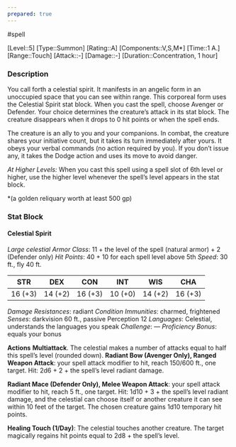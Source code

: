 ```yaml
---
prepared: true
---
```

#spell

[Level::5]
[Type::Summon]
[Rating::A]
[Components::V,S,M*]
[Time::1 A.]
[Range::Touch]
[Attack::\-]
[Damage::\-]
[Duration::Concentration, 1 hour]
### Description

You call forth a celestial spirit. It manifests in an angelic form in an unoccupied space that you can see within range. This corporeal form uses the Celestial Spirit stat block. When you cast the spell, choose Avenger or Defender. Your choice determines the creature’s attack in its stat block. The creature disappears when it drops to 0 hit points or when the spell ends.

The creature is an ally to you and your companions. In combat, the creature shares your initiative count, but it takes its turn immediately after yours. It obeys your verbal commands (no action required by you). If you don’t issue any, it takes the Dodge action and uses its move to avoid danger.

_At Higher Levels:_ When you cast this spell using a spell slot of 6th level or higher, use the higher level whenever the spell’s level appears in the stat block.

\*(a golden reliquary worth at least 500 gp)

### Stat Block

#### Celestial Spirit
*Large celestial*
*Armor Class*: 11 + the level of the spell (natural armor) + 2 (Defender only)
*Hit Points*: 40 + 10 for each spell level above 5th
*Speed*: 30 ft., fly 40 ft.

|STR|DEX|CON|INT|WIS|CHA|
|---|---|---|---|---|---|
|16 (+3)|14 (+2)|16 (+3)|10 (+0)|14 (+2)|16 (+3)|
*Damage Resistances*: radiant
*Condition Immunities*: charmed, frightened
*Senses*: darkvision 60 ft., passive Perception 12
*Languages*: Celestial, understands the languages you speak
*Challenge*: —
*Proficiency Bonus*: equals your bonus

**Actions**
**Multiattack**. The celestial makes a number of attacks equal to half this spell’s level (rounded down).
**Radiant Bow (Avenger Only), Ranged Weapon Attack**: your spell attack modifier to hit, reach 150/600 ft., one target.
Hit: 2d6 + 2 + the spell’s level radiant damage.

**Radiant Mace (Defender Only), Melee Weapon Attack**: your spell attack modifier to hit, reach 5 ft., one target.
Hit: 1d10 + 3 + the spell’s level radiant damage, and the celestial can choose itself or another creature it can see within 10 feet of the target. The chosen creature gains 1d10 temporary hit points.

**Healing Touch (1/Day)**: The celestial touches another creature. The target magically regains hit points equal to 2d8 + the spell’s level.
